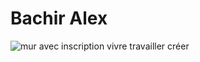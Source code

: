 # Bachir Alex
![mur avec inscription vivre travailler créer](https://images.unsplash.com/photo-1516383740770-fbcc5ccbece0?q=80&w=1974&auto=format&fit=crop&ixlib=rb-4.0.3&ixid=M3wxMjA3fDB8MHxwaG90by1wYWdlfHx8fGVufDB8fHx8fA%3D%3D=20x10)
    
